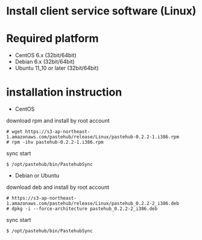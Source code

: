 Install client service software (Linux)
=======================

# Required platform

- CentOS 6.x   (32bit/64bit)
- Debian 6.x   (32bit/64bit)
- Ubuntu 11_10 or later (32bit/64bit)

# installation instruction

- CentOS

download rpm and install by root account

	# wget https://s3-ap-northeast-1.amazonaws.com/pastehub/release/Linux/pastehub-0.2.2-1.i386.rpm
	# rpm -ihv pastehub-0.2.2-1.i386.rpm

sync start
   
	$ /opt/pastehub/bin/PastehubSync


- Debian or Ubuntu

download deb and install by root account

	# https://s3-ap-northeast-1.amazonaws.com/pastehub/release/Linux/pastehub_0.2.2-2_i386.deb
	# dpkg -i --force-architecture pastehub_0.2.2-2_i386.deb

sync start
   
	$ /opt/pastehub/bin/PastehubSync

